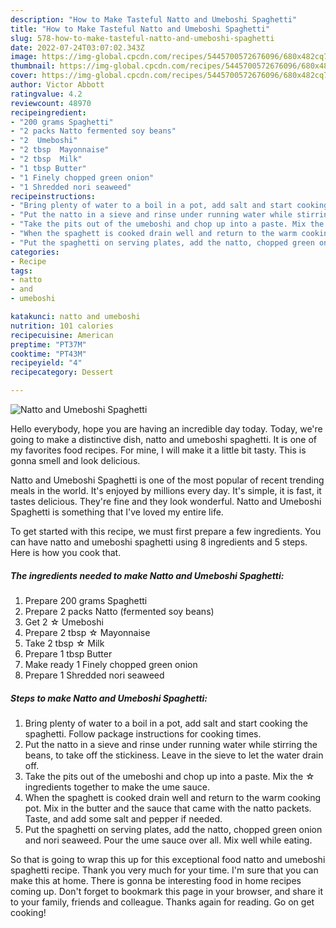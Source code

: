 ```yaml
---
description: "How to Make Tasteful Natto and Umeboshi Spaghetti"
title: "How to Make Tasteful Natto and Umeboshi Spaghetti"
slug: 578-how-to-make-tasteful-natto-and-umeboshi-spaghetti
date: 2022-07-24T03:07:02.343Z
image: https://img-global.cpcdn.com/recipes/5445700572676096/680x482cq70/natto-and-umeboshi-spaghetti-recipe-main-photo.jpg
thumbnail: https://img-global.cpcdn.com/recipes/5445700572676096/680x482cq70/natto-and-umeboshi-spaghetti-recipe-main-photo.jpg
cover: https://img-global.cpcdn.com/recipes/5445700572676096/680x482cq70/natto-and-umeboshi-spaghetti-recipe-main-photo.jpg
author: Victor Abbott
ratingvalue: 4.2
reviewcount: 48970
recipeingredient:
- "200 grams Spaghetti"
- "2 packs Natto fermented soy beans"
- "2  Umeboshi"
- "2 tbsp  Mayonnaise"
- "2 tbsp  Milk"
- "1 tbsp Butter"
- "1 Finely chopped green onion"
- "1 Shredded nori seaweed"
recipeinstructions:
- "Bring plenty of water to a boil in a pot, add salt and start cooking the spaghetti. Follow package instructions for cooking times."
- "Put the natto in a sieve and rinse under running water while stirring the beans, to take off the stickiness. Leave in the sieve to let the water drain off."
- "Take the pits out of the umeboshi and chop up into a paste. Mix the ☆ ingredients together to make the ume sauce."
- "When the spaghett is cooked drain well and return to the warm cooking pot. Mix in the butter and the sauce that came with the natto packets. Taste, and add some salt and pepper if needed."
- "Put the spaghetti on serving plates, add the natto, chopped green onion and nori seaweed. Pour the ume sauce over all. Mix well while eating."
categories:
- Recipe
tags:
- natto
- and
- umeboshi

katakunci: natto and umeboshi 
nutrition: 101 calories
recipecuisine: American
preptime: "PT37M"
cooktime: "PT43M"
recipeyield: "4"
recipecategory: Dessert

---
```



![Natto and Umeboshi Spaghetti](https://img-global.cpcdn.com/recipes/5445700572676096/680x482cq70/natto-and-umeboshi-spaghetti-recipe-main-photo.jpg)

Hello everybody, hope you are having an incredible day today. Today, we're going to make a distinctive dish, natto and umeboshi spaghetti. It is one of my favorites food recipes. For mine, I will make it a little bit tasty. This is gonna smell and look delicious.



Natto and Umeboshi Spaghetti is one of the most popular of recent trending meals in the world. It's enjoyed by millions every day. It's simple, it is fast, it tastes delicious. They're fine and they look wonderful. Natto and Umeboshi Spaghetti is something that I've loved my entire life.


To get started with this recipe, we must first prepare a few ingredients. You can have natto and umeboshi spaghetti using 8 ingredients and 5 steps. Here is how you cook that.

<!--inarticleads1-->

##### The ingredients needed to make Natto and Umeboshi Spaghetti:

1. Prepare 200 grams Spaghetti
1. Prepare 2 packs Natto (fermented soy beans)
1. Get 2 ☆ Umeboshi
1. Prepare 2 tbsp ☆ Mayonnaise
1. Take 2 tbsp ☆ Milk
1. Prepare 1 tbsp Butter
1. Make ready 1 Finely chopped green onion
1. Prepare 1 Shredded nori seaweed




<!--inarticleads2-->

##### Steps to make Natto and Umeboshi Spaghetti:

1. Bring plenty of water to a boil in a pot, add salt and start cooking the spaghetti. Follow package instructions for cooking times.
1. Put the natto in a sieve and rinse under running water while stirring the beans, to take off the stickiness. Leave in the sieve to let the water drain off.
1. Take the pits out of the umeboshi and chop up into a paste. Mix the ☆ ingredients together to make the ume sauce.
1. When the spaghett is cooked drain well and return to the warm cooking pot. Mix in the butter and the sauce that came with the natto packets. Taste, and add some salt and pepper if needed.
1. Put the spaghetti on serving plates, add the natto, chopped green onion and nori seaweed. Pour the ume sauce over all. Mix well while eating.




So that is going to wrap this up for this exceptional food natto and umeboshi spaghetti recipe. Thank you very much for your time. I'm sure that you can make this at home. There is gonna be interesting food in home recipes coming up. Don't forget to bookmark this page in your browser, and share it to your family, friends and colleague. Thanks again for reading. Go on get cooking!
